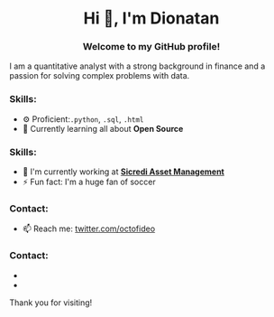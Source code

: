 <h1 align="center">Hi 👋, I'm Dionatan</h1>


<h3 align="center">Welcome to my GitHub profile!</h3>
I am a quantitative analyst with a strong background in finance and a passion for solving complex problems with data.


<h3 align="left">Skills:</h3>

- ⚙️ Proficient:`.python`, `.sql`, `.html`
- 🌱 Currently learning all about **Open Source**

<h3 align="left">Skills:</h3>

- 🏢 I'm currently working at [**Sicredi Asset Management**](https://www.sicredi.com.br/site/asset/)
- ⚡️ Fun fact: I'm a huge fan of soccer


<h3 align="left">Contact:</h3>

- 📫 Reach me: [twitter.com/octofideo](https://twitter.com/octofideo)

<h3 align="left">Contact:</h3>

-
-


Thank you for visiting!
